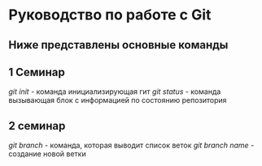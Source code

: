 # Руководство по работе с Git

## Ниже представлены основные команды

## 1 Семинар
*git init* - команда инициализирующая гит
*git status* - команда вызывающая блок с информацией по состоянию репозитория

## 2 семинар
*git branch* - команда, которая выводит список веток
*git branch name* - создание новой ветки